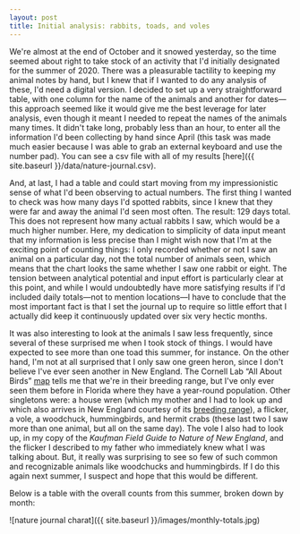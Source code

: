 ```yaml
---
layout: post
title: Initial analysis: rabbits, toads, and voles
---
```


We're almost at the end of October and it snowed yesterday, so the time seemed about right to take stock of an activity that I'd initially designated for the summer of 2020. There was a pleasurable tactility to keeping my animal notes by hand, but I knew that if I wanted to do any analysis of these, I'd need a digital version. I decided to set up a very straightforward table, with one column for the name of the animals and another for dates—this approach seemed like it would give me the best leverage for later analysis, even though it meant I needed to repeat the names of the animals many times. It didn't take long, probably less than an hour, to enter all the information I'd been collecting by hand since April (this task was made much easier because I was able to grab an external keyboard and use the number pad). You can see a csv file with all of my results [here]({{ site.baseurl }}/data/nature-journal.csv).

And, at last, I had a table and could start moving from my impressionistic sense of what I'd been observing to actual numbers. The first thing I wanted to check was how many days I'd spotted rabbits, since I knew that they were far and away the animal I'd seen most often. The result: 129 days total. This does not represent how many actual rabbits I saw, which would be a much higher number. Here, my dedication to simplicity of data input meant that my information is less precise than I might wish now that I'm at the exciting point of counting things: I only recorded whether or not I saw an animal on a particular day, not the total number of animals seen, which means that the chart looks the same whether I saw one rabbit or eight. The tension between analytical potential and input effort is particularly clear at this point, and while I would undoubtedly have more satisfying results if I'd included daily totals—not to mention locations—I have to conclude that the most important fact is that I set the journal up to require so little effort that I actually did keep it continuously updated over six very hectic months.  

It was also interesting to look at the animals I saw less frequently, since several of these surprised me when I took stock of things. I would have expected to see more than one toad this summer, for instance. On the other hand, I'm not at all surprised that I only saw one green heron, since I don't believe I've ever seen another in New England. The Cornell Lab “All About Birds” [map](https://www.allaboutbirds.org/guide/Green_Heron/maps-range) tells me that we're in their breeding range, but I've only ever seen them before in Florida where they have a year-round population. Other singletons were: a house wren (which my mother and I had to look up and which also arrives in New England courtesy of its [breeding range](https://www.allaboutbirds.org/guide/House_Wren/maps-range)), a flicker, a vole, a woodchuck, hummingbirds, and hermit crabs (these last two I saw more than one animal, but all on the same day). The vole I also had to look up, in my copy of the *Kaufman Field Guide to Nature of New England*, and the flicker I described to my father who immediately knew what I was talking about. But, it really was surprising to see so few of such common and recognizable animals like woodchucks and hummingbirds. If I do this again next summer, I suspect and hope that this would be different. 

Below is a table with the overall counts from this summer, broken down by month:

![nature journal charat]({{ site.baseurl }}/images/monthly-totals.jpg)

